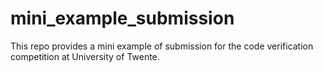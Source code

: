 # mini_example_submission
This repo provides a mini example of submission for the code verification competition at University of Twente. 

